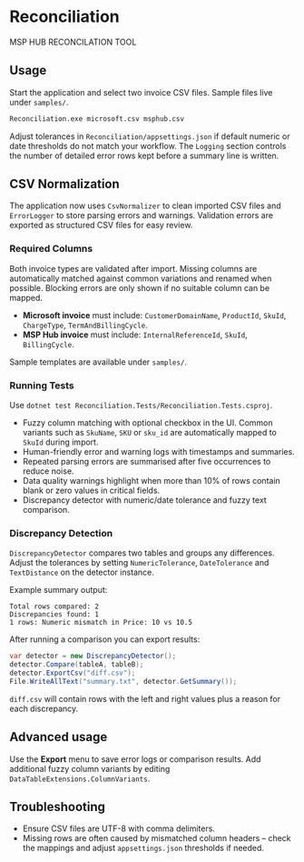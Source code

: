 # Reconciliation
MSP HUB RECONCILATION TOOL

## Usage
Start the application and select two invoice CSV files. Sample files live under `samples/`.

```bash
Reconciliation.exe microsoft.csv msphub.csv
```

Adjust tolerances in `Reconciliation/appsettings.json` if default numeric or date thresholds do not match your workflow. The `Logging` section controls the number of detailed error rows kept before a summary line is written.

## CSV Normalization
The application now uses `CsvNormalizer` to clean imported CSV files and `ErrorLogger` to store parsing errors and warnings. Validation errors are exported as structured CSV files for easy review.

### Required Columns
Both invoice types are validated after import. Missing columns are automatically
matched against common variations and renamed when possible. Blocking errors are
only shown if no suitable column can be mapped.

- **Microsoft invoice** must include: `CustomerDomainName`, `ProductId`, `SkuId`, `ChargeType`, `TermAndBillingCycle`.
- **MSP Hub invoice** must include: `InternalReferenceId`, `SkuId`, `BillingCycle`.

Sample templates are available under `samples/`.

### Running Tests
Use `dotnet test Reconciliation.Tests/Reconciliation.Tests.csproj`.

- Fuzzy column matching with optional checkbox in the UI. Common variants such
  as `SkuName`, `SKU` or `sku_id` are automatically mapped to `SkuId` during
  import.
- Human-friendly error and warning logs with timestamps and summaries.
- Repeated parsing errors are summarised after five occurrences to reduce noise.
- Data quality warnings highlight when more than 10% of rows contain blank or zero values in critical fields.
- Discrepancy detector with numeric/date tolerance and fuzzy text comparison.

### Discrepancy Detection
`DiscrepancyDetector` compares two tables and groups any differences. Adjust the
tolerances by setting `NumericTolerance`, `DateTolerance` and `TextDistance` on
the detector instance.

Example summary output:

```
Total rows compared: 2
Discrepancies found: 1
1 rows: Numeric mismatch in Price: 10 vs 10.5
```

After running a comparison you can export results:

```csharp
var detector = new DiscrepancyDetector();
detector.Compare(tableA, tableB);
detector.ExportCsv("diff.csv");
File.WriteAllText("summary.txt", detector.GetSummary());
```

`diff.csv` will contain rows with the left and right values plus a reason for
each discrepancy.

## Advanced usage
Use the **Export** menu to save error logs or comparison results. Add additional fuzzy column variants by editing `DataTableExtensions.ColumnVariants`.

## Troubleshooting
- Ensure CSV files are UTF-8 with comma delimiters.
- Missing rows are often caused by mismatched column headers – check the mappings and adjust `appsettings.json` thresholds if needed.
